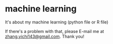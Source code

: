 # machine learning

It's about my machine learning (python file or R file)

If there's a problem with that, please E-mail me at zhang.yichi143@gmail.com. Thank you!
